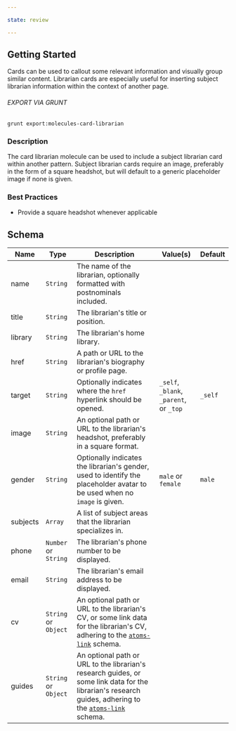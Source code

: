 ```yaml
---

state: review

---
```


## Getting Started

Cards can be used to callout some relevant information and visually group similar content. Librarian cards are especially useful for inserting subject librarian information within the context of another page.

###### EXPORT VIA GRUNT

```
grunt export:molecules-card-librarian
```


### Description

The card librarian molecule can be used to include a subject librarian card within another pattern. Subject librarian cards require an image, preferably in the form of a square headshot, but will default to a generic placeholder image if none is given.


### Best Practices

- Provide a square headshot whenever applicable


## Schema

| Name      | Type      | Description                                                                                                                   | Value(s)                                | Default   |
|-----------|-----------|-------------------------------------------------------------------------------------------------------------------------------|-----------------------------------------|-----------|
| name      | `String`  | The name of the librarian, optionally formatted with postnominals included.                                                   |                                         |           |
| title     | `String`  | The librarian's title or position.                                                                                            |                                         |           |
| library   | `String`  | The librarian's home library.                                                                                                 |                                         |           |
| href      | `String`  | A path or URL to the librarian's biography or profile page.                                                                   |                                         |           |
| target    | `String`  | Optionally indicates where the `href` hyperlink should be opened.                                                             | `_self`, `_blank`, `_parent`, or `_top` | `_self`   |
| image     | `String`  | An optional path or URL to the librarian's headshot, preferably in a square format.                                           |                                         |           |
| gender    | `String`  | Optionally indicates the librarian's gender, used to identify the placeholder avatar to be used when no `image` is given.     | `male` or `female`                      | `male`    |
| subjects  | `Array`   | A list of subject areas that the librarian specializes in.                                                                    |                                         |           |
| phone     | `Number` or `String` | The librarian's phone number to be displayed.                                                                      |                                         |           |
| email     | `String`  | The librarian's email address to be displayed.                                                                                |                                         |           |
| cv        | `String` or `Object` | An optional path or URL to the librarian's CV, or some link data for the librarian's CV, adhering to the [`atoms-link`][atoms-link] schema. |                |           |
| guides    | `String` or `Object` | An optional path or URL to the librarian's research guides, or some link data for the librarian's research guides, adhering to the [`atoms-link`][atoms-link] schema. |  |  |

[atoms-link]: /patterns/20-atoms-globals-link/20-atoms-globals-link.html
